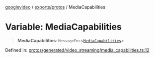 [googlevideo](../../../README.md) / [exports/protos](../README.md) / MediaCapabilities

# Variable: MediaCapabilities

> **MediaCapabilities**: `MessageFns`\<[`MediaCapabilities`](../interfaces/MediaCapabilities.md)\>

Defined in: [protos/generated/video\_streaming/media\_capabilities.ts:12](https://github.com/LuanRT/googlevideo/blob/5b84100979befab767d819a9606dde964d469341/protos/generated/video_streaming/media_capabilities.ts#L12)
